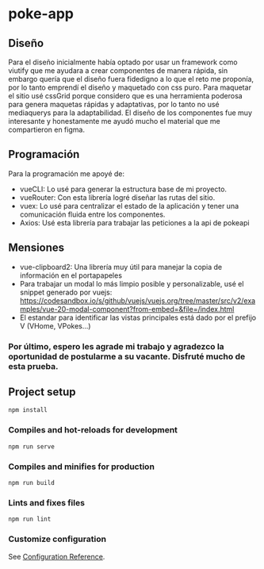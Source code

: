 # poke-app
## Diseño
Para el diseño inicialmente había optado por usar un framework como viutify que me ayudara a crear componentes de manera rápida, sin embargo quería que el diseño fuera fidedigno a lo que el reto me proponía, por lo tanto emprendí el diseño y maquetado con css puro. Para maquetar el sitio usé cssGrid porque considero que es una herramienta poderosa para genera maquetas rápidas y adaptativas, por lo tanto no usé mediaquerys para la adaptabilidad. El diseño de los componentes fue muy interesante y honestamente me ayudó mucho el material que me compartieron en figma.
## Programación
Para la programación me apoyé de:
- vueCLI: Lo usé para generar la estructura base de mi proyecto.
- vueRouter: Con esta librería logré diseñar las rutas del sitio.
- vuex: Lo usé para centralizar el estado de la aplicación y tener una comunicación fluida entre los componentes.
- Axios: Usé esta librería para trabajar las peticiones a la api de pokeapi
## Mensiones
- vue-clipboard2: Una librería muy útil para manejar la copia de información en el portapapeles
- Para trabajar un modal lo más limpio posible y personalizable, usé el snippet generado por vuejs: https://codesandbox.io/s/github/vuejs/vuejs.org/tree/master/src/v2/examples/vue-20-modal-component?from-embed=&file=/index.html
- El estandar para identificar las vistas principales está dado por el prefijo V (VHome, VPokes...)

### Por último, espero les agrade mi trabajo y agradezco la oportunidad de postularme a su vacante. Disfruté mucho de esta prueba.

## Project setup
```
npm install
```

### Compiles and hot-reloads for development
```
npm run serve
```

### Compiles and minifies for production
```
npm run build
```

### Lints and fixes files
```
npm run lint
```

### Customize configuration
See [Configuration Reference](https://cli.vuejs.org/config/).
